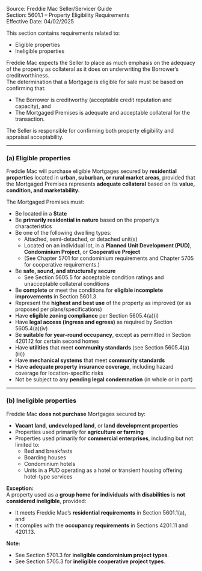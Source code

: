 Source: Freddie Mac Seller/Servicer Guide  
Section: 5601.1 – Property Eligibility Requirements  
Effective Date: 04/02/2025  

This section contains requirements related to:
- Eligible properties  
- Ineligible properties  

Freddie Mac expects the Seller to place as much emphasis on the adequacy of the property as collateral as it does on underwriting the Borrower’s creditworthiness.  
The determination that a Mortgage is eligible for sale must be based on confirming that:  
- The Borrower is creditworthy (acceptable credit reputation and capacity), and  
- The Mortgaged Premises is adequate and acceptable collateral for the transaction.  

The Seller is responsible for confirming both property eligibility and appraisal acceptability.  

---

### (a) Eligible properties
Freddie Mac will purchase eligible Mortgages secured by **residential properties** located in **urban, suburban, or rural market areas**, provided that the Mortgaged Premises represents **adequate collateral** based on its **value, condition, and marketability.**

The Mortgaged Premises must:
- Be located in a **State**  
- Be **primarily residential in nature** based on the property’s characteristics  
- Be one of the following dwelling types:  
  - Attached, semi-detached, or detached unit(s)  
  - Located on an individual lot, in a **Planned Unit Development (PUD)**, **Condominium Project**, or **Cooperative Project**  
  - (See Chapter 5701 for condominium requirements and Chapter 5705 for cooperative requirements.)  
- Be **safe, sound, and structurally secure**  
  - See Section 5605.5 for acceptable condition ratings and unacceptable collateral conditions  
- Be **complete** or meet the conditions for **eligible incomplete improvements** in Section 5601.3  
- Represent the **highest and best use** of the property as improved (or as proposed per plans/specifications)  
- Have **eligible zoning compliance** per Section 5605.4(a)(i)  
- Have **legal access (ingress and egress)** as required by Section 5605.4(a)(iv)  
- Be **suitable for year-round occupancy**, except as permitted in Section 4201.12 for certain second homes  
- Have **utilities** that meet **community standards** (see Section 5605.4(a)(iii))  
- Have **mechanical systems** that meet **community standards**  
- Have **adequate property insurance coverage**, including hazard coverage for location-specific risks  
- Not be subject to any **pending legal condemnation** (in whole or in part)

---

### (b) Ineligible properties
Freddie Mac **does not purchase** Mortgages secured by:
- **Vacant land**, **undeveloped land**, or **land development properties**  
- Properties used primarily for **agriculture or farming**  
- Properties used primarily for **commercial enterprises**, including but not limited to:  
  - Bed and breakfasts  
  - Boarding houses  
  - Condominium hotels  
  - Units in a PUD operating as a hotel or transient housing offering hotel-type services  

**Exception:**  
A property used as a **group home for individuals with disabilities** is **not considered ineligible**, provided:
- It meets Freddie Mac’s **residential requirements** in Section 5601.1(a), and  
- It complies with the **occupancy requirements** in Sections 4201.11 and 4201.13.  

**Note:**  
- See Section 5701.3 for **ineligible condominium project types**.  
- See Section 5705.3 for **ineligible cooperative project types**.  
